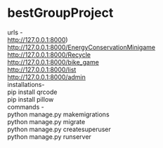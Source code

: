 # bestGroupProject
urls -   
http://127.0.0.1:8000)    
http://127.0.0.1:8000/EnergyConservationMinigame  
http://127.0.0.1:8000/Recycle  
http://127.0.0.1:8000/bike_game  
http://127.0.0.1:8000/list  
http://127.0.0.1:8000/admin  
installations-  
pip install qrcode  
pip install pillow     
commands -  
python manage.py makemigrations  
python manage.py migrate  
python manage.py createsuperuser  
python manage.py runserver  
